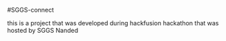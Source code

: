 #SGGS-connect

this is a project that was developed during hackfusion hackathon that was hosted by SGGS Nanded